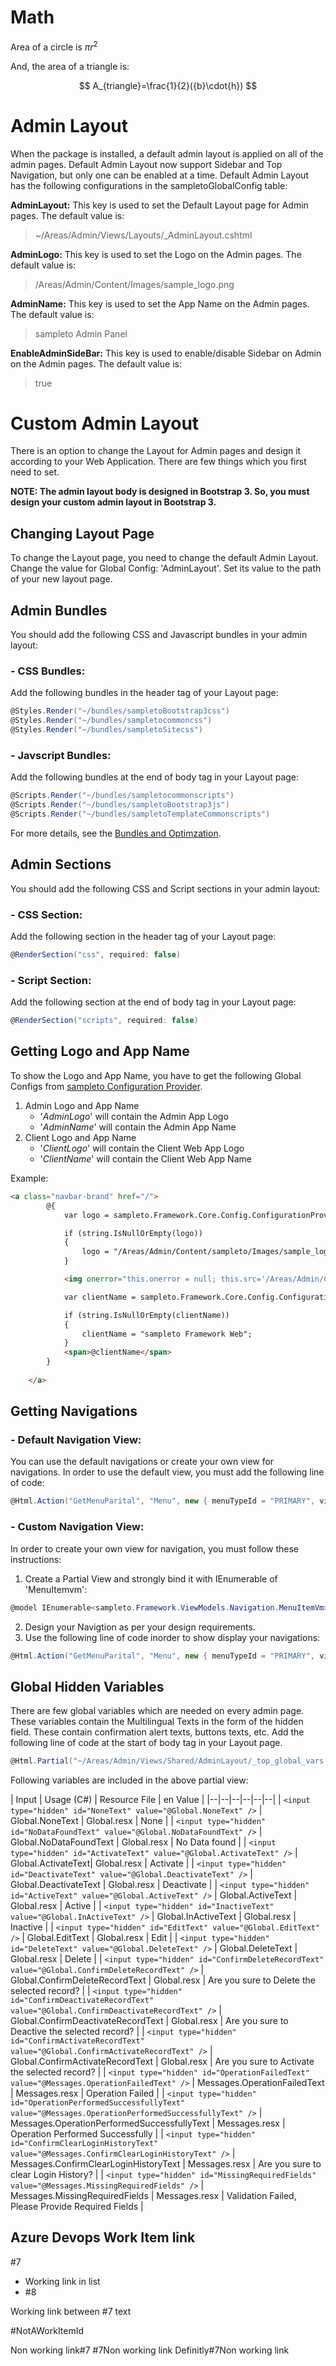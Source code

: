 # Math

Area of a circle is $\pi r^2$

And, the area of a triangle is:

$$
A_{triangle}=\frac{1}{2}({b}\cdot{h})
$$

# Admin Layout
When the package is installed, a default admin layout is applied on all of the admin pages. Default Admin Layout now support Sidebar and Top Navigation, but only one can be enabled at a time. Default Admin Layout has the following configurations in the sampletoGlobalConfig table:

**AdminLayout:**
This key is used to set the Default Layout page for Admin pages. The default value is: 
> ~/Areas/Admin/Views/Layouts/_AdminLayout.cshtml

**AdminLogo:** 
This key is used to set the Logo on the Admin pages. The default value is: 
> /Areas/Admin/Content/Images/sample_logo.png

**AdminName:**
This key is used to set the App Name on the Admin pages. The default value is: 
> sampleto Admin Panel

**EnableAdminSideBar:**
This key is used to enable/disable Sidebar on Admin on the Admin pages. The default value is: 
> true


# Custom Admin Layout
There is an option to change the Layout for Admin pages and design it according to your Web Application. There are few things which you first need to set.

**NOTE: The admin layout body is designed in Bootstrap 3. So, you must design your custom admin layout in Bootstrap 3.**

## Changing Layout Page

To change the Layout page, you need to change the default Admin Layout. Change the value for Global Config: 'AdminLayout'. Set its value to the path of your new layout page.

## Admin Bundles
You should add the following CSS and Javascript bundles in your admin layout:

### - CSS Bundles:

Add the following bundles in the header tag of your Layout page:
```cs
@Styles.Render("~/bundles/sampletoBootstrap3css")
@Styles.Render("~/bundles/sampletocommoncss")
@Styles.Render("~/bundles/sampletoSitecss")
```

### - Javscript Bundles:
Add the following bundles at the end of body tag in your Layout page:
```cs
@Scripts.Render("~/bundles/sampletocommonscripts")
@Scripts.Render("~/bundles/sampletoBootstrap3js")
@Scripts.Render("~/bundles/sampletoTemplateCommonscripts")
```

For more details, see the [Bundles and Optimzation](https://sample.visualstudio.com/sampleto%20Framework/_wiki/wikis/sampleto%20Documentation?pagePath=%2Fsampleto%20Framework%20Manual%2FBuilding%20an%20App%20with%20sampleto%20Framework%2FBundling%20and%20Optimization&pageId=103&wikiVersion=GBmaster).

## Admin Sections
You should add the following CSS and Script sections in your admin layout:

### - CSS Section:

Add the following section in the header tag of your Layout page:
```cs
@RenderSection("css", required: false)
```
### - Script Section:

Add the following section at the end of body tag in your Layout page:
```cs
@RenderSection("scripts", required: false)
```

## Getting Logo and App Name

To show the Logo and App Name, you have to get the following Global Configs from [sampleto Configuration Provider](https://sample.visualstudio.com/sampleto%20Framework/_wiki/wikis/sampleto%20Documentation?pagePath=%2Fsampleto%20Framework%20Manual%2FBuilding%20an%20App%20with%20sampleto%20Framework%2FApplication%20Configurations&pageId=18&wikiVersion=GBmaster).

1) Admin Logo and App Name 
    - '_AdminLogo_' will contain the Admin App Logo
    - '_AdminName_' will contain the Admin App Name
2) Client Logo and App Name 
    - '_ClientLogo_' will contain the Client Web App Logo
    - '_ClientName_' will contain the Client Web App Name 

Example:
```html  
<a class="navbar-brand" href="/">
        @{
            var logo = sampleto.Framework.Core.Config.ConfigurationProvider.GetConfig("AdminLogo");

            if (string.IsNullOrEmpty(logo))
            {
                logo = "/Areas/Admin/Content/sampleto/Images/sample_logo.png";
            }

            <img onerror="this.onerror = null; this.src='/Areas/Admin/Content/sampleto/Images/sample_logo.png';" src="@logo" width="40" alt="logo" />

            var clientName = sampleto.Framework.Core.Config.ConfigurationProvider.GetConfig("AdminName");

            if (string.IsNullOrEmpty(clientName))
            {
                clientName = "sampleto Framework Web";
            }
            <span>@clientName</span>
        }
        
    </a>
```

## Getting Navigations
 
### - Default Navigation View:

You can use the default navigations or create your own view for navigations. In order to use the default view, you must add the following line of code:

```cs
@Html.Action("GetMenuParital", "Menu", new { menuTypeId = "PRIMARY", viewName = "~/Areas/Admin/Views/Shared/AdminLayout/_top_menu.cshtml", appId = @sampleto.Framework.Web.Constant.Constants.AdminAppId })
```

### - Custom Navigation View:

In order to create your own view for navigation, you must follow these instructions:

1) Create a Partial View and strongly bind it with IEnumerable of 'MenuItemvm':
```cs
@model IEnumerable<sampleto.Framework.ViewModels.Navigation.MenuItemVm>
```
2) Design your Navigtion as per your design requirements.
3) Use the following line of code inorder to show display your navigations:
```cs
@Html.Action("GetMenuParital", "Menu", new { menuTypeId = "PRIMARY", viewName = [Path_To_Your_Navigations_PartialView], appId = @sampleto.Framework.Web.Constant.Constants.AdminAppId })
```

## Global Hidden Variables

There are few global variables which are needed on every admin page. These variables contain the Multilingual Texts in the form of the hidden field. These contain confirmation alert texts, buttons texts, etc. Add the following line of code at the start of body tag in your Layout page.

```cs
@Html.Partial("~/Areas/Admin/Views/Shared/AdminLayout/_top_global_vars.cshtml")
```

Following variables are included in the above partial view:


| Input | Usage (C#) | Resource File | en Value |
|--|--|--|--|--|--|
| ```<input type="hidden" id="NoneText" value="@Global.NoneText" />``` | Global.NoneText | Global.resx | None |
| ```<input type="hidden" id="NoDataFoundText" value="@Global.NoDataFoundText" />``` | Global.NoDataFoundText | Global.resx | No Data found |
| ```<input type="hidden" id="ActivateText" value="@Global.ActivateText" />``` | Global.ActivateText| Global.resx | Activate |
| ```<input type="hidden" id="DeactivateText" value="@Global.DeactivateText" />``` | Global.DeactivateText | Global.resx | Deactivate |
| ```<input type="hidden" id="ActiveText" value="@Global.ActiveText" />``` | Global.ActiveText | Global.resx | Active |
| ```<input type="hidden" id="InactiveText" value="@Global.InActiveText" />``` | Global.InActiveText | Global.resx | Inactive |
| ```<input type="hidden" id="EditText" value="@Global.EditText" />``` | Global.EditText | Global.resx | Edit |
| ```<input type="hidden" id="DeleteText" value="@Global.DeleteText" />``` | Global.DeleteText | Global.resx | Delete |
| ```<input type="hidden" id="ConfirmDeleteRecordText" value="@Global.ConfirmDeleteRecordText" />``` | Global.ConfirmDeleteRecordText | Global.resx | Are you sure to Delete the selected record? |
| ```<input type="hidden" id="ConfirmDeactivateRecordText" value="@Global.ConfirmDeactivateRecordText" />``` | Global.ConfirmDeactivateRecordText | Global.resx | Are you sure to Deactive the selected record? |
| ```<input type="hidden" id="ConfirmActivateRecordText" value="@Global.ConfirmActivateRecordText" />``` | Global.ConfirmActivateRecordText | Global.resx | Are you sure to Activate the selected record? |
| ```<input type="hidden" id="OperationFailedText" value="@Messages.OperationFailedText" />``` | Messages.OperationFailedText | Messages.resx | Operation Failed |
| ```<input type="hidden" id="OperationPerformedSuccessfullyText" value="@Messages.OperationPerformedSuccessfullyText" />``` | Messages.OperationPerformedSuccessfullyText | Messages.resx | Operation Performed Successfully |
| ```<input type="hidden" id="ConfirmClearLoginHistoryText" value="@Messages.ConfirmClearLoginHistoryText" />``` | Messages.ConfirmClearLoginHistoryText | Messages.resx | Are you sure to clear Login History? |
| ```<input type="hidden" id="MissingRequiredFields" value="@Messages.MissingRequiredFields" />``` | Messages.MissingRequiredFields | Messages.resx | Validation Failed, Please Provide Required Fields |
  
## Azure Devops Work Item link

#7

* Working link in list
* #8

Working link between #7 text

#NotAWorkItemId

Non working link#7
#7Non working link
Definitly#7Non working link